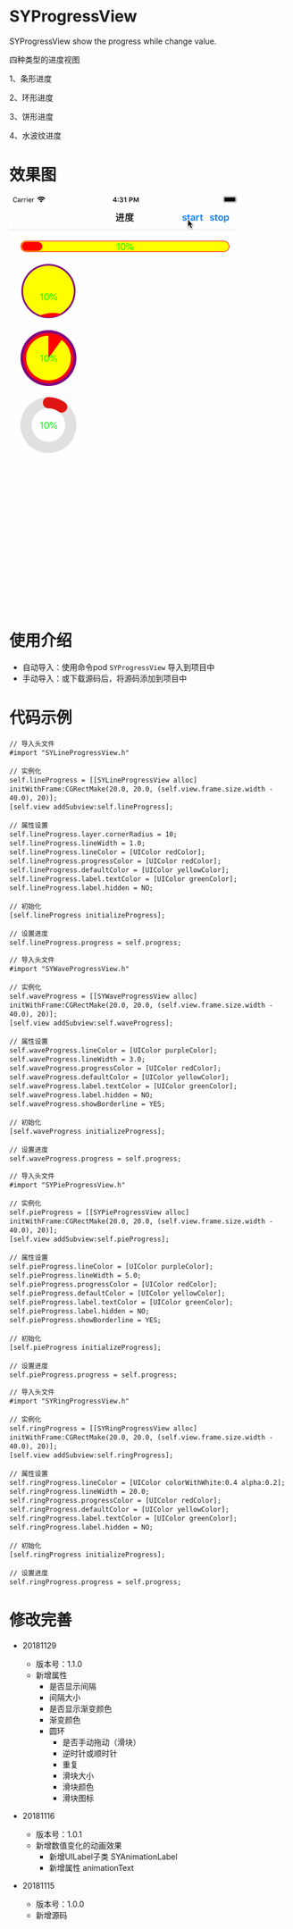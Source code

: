 # SYProgressView
SYProgressView show the progress while change value.

四种类型的进度视图

1、条形进度

2、环形进度

3、饼形进度

4、水波纹进度

# 效果图

![SYProgressView.gif](./SYProgressView.gif)


# 使用介绍
* 自动导入：使用命令pod `SYProgressView` 导入到项目中
* 手动导入：或下载源码后，将源码添加到项目中

# 代码示例

```
// 导入头文件
#import "SYLineProgressView.h"

// 实例化
self.lineProgress = [[SYLineProgressView alloc] initWithFrame:CGRectMake(20.0, 20.0, (self.view.frame.size.width - 40.0), 20)];
[self.view addSubview:self.lineProgress];

// 属性设置
self.lineProgress.layer.cornerRadius = 10;
self.lineProgress.lineWidth = 1.0;
self.lineProgress.lineColor = [UIColor redColor];
self.lineProgress.progressColor = [UIColor redColor];
self.lineProgress.defaultColor = [UIColor yellowColor];
self.lineProgress.label.textColor = [UIColor greenColor];
self.lineProgress.label.hidden = NO;

// 初始化
[self.lineProgress initializeProgress];

// 设置进度
self.lineProgress.progress = self.progress;
```

```
// 导入头文件
#import "SYWaveProgressView.h"

// 实例化
self.waveProgress = [[SYWaveProgressView alloc] initWithFrame:CGRectMake(20.0, 20.0, (self.view.frame.size.width - 40.0), 20)];
[self.view addSubview:self.waveProgress];

// 属性设置
self.waveProgress.lineColor = [UIColor purpleColor];
self.waveProgress.lineWidth = 3.0;
self.waveProgress.progressColor = [UIColor redColor];
self.waveProgress.defaultColor = [UIColor yellowColor];
self.waveProgress.label.textColor = [UIColor greenColor];
self.waveProgress.label.hidden = NO;
self.waveProgress.showBorderline = YES;

// 初始化
[self.waveProgress initializeProgress];

// 设置进度
self.waveProgress.progress = self.progress;
```

```
// 导入头文件
#import "SYPieProgressView.h"

// 实例化
self.pieProgress = [[SYPieProgressView alloc] initWithFrame:CGRectMake(20.0, 20.0, (self.view.frame.size.width - 40.0), 20)];
[self.view addSubview:self.pieProgress];

// 属性设置
self.pieProgress.lineColor = [UIColor purpleColor];
self.pieProgress.lineWidth = 5.0;
self.pieProgress.progressColor = [UIColor redColor];
self.pieProgress.defaultColor = [UIColor yellowColor];
self.pieProgress.label.textColor = [UIColor greenColor];
self.pieProgress.label.hidden = NO;
self.pieProgress.showBorderline = YES;

// 初始化
[self.pieProgress initializeProgress];

// 设置进度
self.pieProgress.progress = self.progress;
```

```
// 导入头文件
#import "SYRingProgressView.h"

// 实例化
self.ringProgress = [[SYRingProgressView alloc] initWithFrame:CGRectMake(20.0, 20.0, (self.view.frame.size.width - 40.0), 20)];
[self.view addSubview:self.ringProgress];

// 属性设置
self.ringProgress.lineColor = [UIColor colorWithWhite:0.4 alpha:0.2];
self.ringProgress.lineWidth = 20.0;
self.ringProgress.progressColor = [UIColor redColor];
self.ringProgress.defaultColor = [UIColor yellowColor];
self.ringProgress.label.textColor = [UIColor greenColor];
self.ringProgress.label.hidden = NO;

// 初始化
[self.ringProgress initializeProgress];

// 设置进度
self.ringProgress.progress = self.progress;
```


# 修改完善
* 20181129
  * 版本号：1.1.0
  * 新增属性
    * 是否显示间隔
    * 间隔大小
    * 是否显示渐变颜色
    * 渐变颜色
    * 圆环
      * 是否手动拖动（滑块）
      * 逆时针或顺时针
      * 重复
      * 滑块大小
      * 滑块颜色
      * 滑块图标

* 20181116
  * 版本号：1.0.1
  * 新增数值变化的动画效果
    * 新增UILabel子类 SYAnimationLabel
    * 新增属性 animationText

* 20181115
  * 版本号：1.0.0
  * 新增源码

